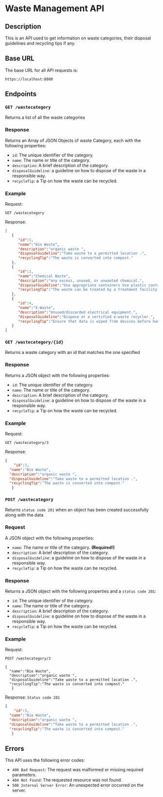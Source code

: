 # Waste Management API

## Description

This is an API used to get information on waste categories, their disposal guidelines and recycling tips if any.

## Base URL

The base URL for all API requests is:

`https://localhost:8080`

## Endpoints

### `GET /wastecategory`

Returns a list of all the waste categories

### Response

Returns an Array of JSON Objects of waste Category, each with the following properties:

- `id`: The unique identifier of the category.
- `name`: The name or title of the category.
- `description`: A brief description of the category.
- `disposalGuideline`: a guideline on how to dispose of the waste in a responsible way.
- `recycleTip`: a Tip on how the waste can be recycled.

### Example

Request:

```
GET /wastecategory
```

Response:

```json
[
   {
      "id":1,
      "name":"Bio Waste",
      "description":"organic waste ",
      "disposalGuideline":"Take waste to a permitted location .",
      "recyclingTip":"The waste is converted into compost."
   },
   {
      "id":2,
      "name":"Chemical Waste",
      "description":"any excess, unused, or unwanted chemical.",
      "disposalGuideline":"Use appropriate containers Use plastic containers.",
      "recyclingTip":"The waste can be treated by a treatment facility."
   },
   {
      "id":4,
      "name":"E-Waste",
      "description":"Unused/discarded electrical equipment.",
      "disposalGuideline":"Dispose at a certified e-waste recycler.",
      "recyclingTip":"Ensure that data is wiped from devices before handover."
   }
]
```

### `GET /wastecategory/{id}`

Returns a waste category with an id that matches the one specified

### Response

Returns a JSON object with the following properties:

- `id`: The unique identifier of the category.
- `name`: The name or title of the category.
- `description`: A brief description of the category.
- `disposalGuideline`: a guideline on how to dispose of the waste in a responsible way.
- `recycleTip`: a Tip on how the waste can be recycled.

### Example

Request:

```
GET /wastecategory/3
```

Response:

```json
{
	"id":3,
  "name":"Bio Waste",
  "description":"organic waste ",
  "disposalGuideline":"Take waste to a permitted location .",
  "recyclingTip":"The waste is converted into compost."
   }
```

### `POST /wastecategory`

Returns `status code 201` when an object has been created successfully along with the data

### Request

A JSON object with the following properties:

- `name`: The name or title of the category. **(Required!)**
- `description`: A brief description of the category.
- `disposalGuideline`: a guideline on how to dispose of the waste in a responsible way.
- `recycleTip`: a Tip on how the waste can be recycled.

### Response

Returns a JSON object with the following properties and a `status code 201`:

- `id`: The unique identifier of the category.
- `name`: The name or title of the category.
- `description`: A brief description of the category.
- `disposalGuideline`: a guideline on how to dispose of the waste in a responsible way.
- `recycleTip`: a Tip on how the waste can be recycled.

### Example

Request:

```
POST /wastecategory/3

{
  "name":"Bio Waste",
  "description":"organic waste ",
  "disposalGuideline":"Take waste to a permitted location .",
  "recyclingTip":"The waste is converted into compost."
   }
```

Response: `Status code 201`

```json
{
	"id":3,
  "name":"Bio Waste",
  "description":"organic waste ",
  "disposalGuideline":"Take waste to a permitted location .",
  "recyclingTip":"The waste is converted into compost."
   }
```

## Errors

This API uses the following error codes:

- `400 Bad Request`: The request was malformed or missing required parameters.
- `404 Not Found`: The requested resource was not found.
- `500 Internal Server Error`: An unexpected error occurred on the server.